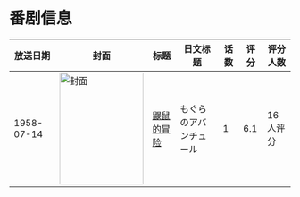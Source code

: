 # 番剧信息

|放送日期|封面|标题|日文标题|话数|评分|评分人数|
|---|---|---|---|---|---|---|
|1958-07-14|<img src="https://lain.bgm.tv/pic/cover/c/48/8f/211062_LCO7e.jpg" alt="封面" style="width:150px;height:200px;object-fit:cover;">|[鼹鼠的冒险](https://bangumi.tv/subject/211062)|もぐらのアバンチュール|1|6.1|16人评分|
